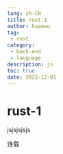 ```yaml
---
lang: zh-CN
title: rust-1
author: huanwu
tag: 
 - rust
category: 
 - back-end
 - language
description: js
toc: true
date: 2022-12-01
---
```


# rust-1

jsjsjsjsjs

连载
